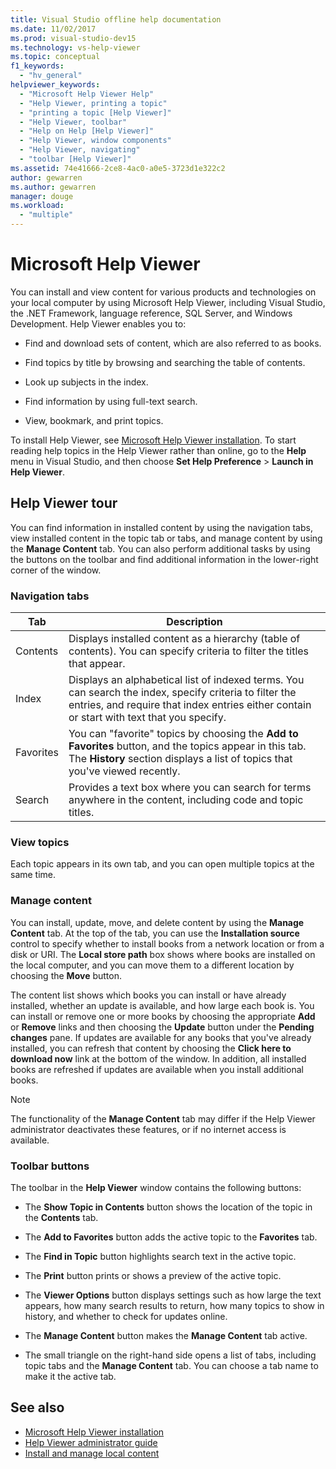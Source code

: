```yaml
---
title: Visual Studio offline help documentation
ms.date: 11/02/2017
ms.prod: visual-studio-dev15
ms.technology: vs-help-viewer
ms.topic: conceptual
f1_keywords:
  - "hv_general"
helpviewer_keywords:
  - "Microsoft Help Viewer Help"
  - "Help Viewer, printing a topic"
  - "printing a topic [Help Viewer]"
  - "Help Viewer, toolbar"
  - "Help on Help [Help Viewer]"
  - "Help Viewer, window components"
  - "Help Viewer, navigating"
  - "toolbar [Help Viewer]"
ms.assetid: 74e41666-2ce8-4ac0-a0e5-3723d1e322c2
author: gewarren
ms.author: gewarren
manager: douge
ms.workload:
  - "multiple"
---
```

# Microsoft Help Viewer

You can install and view content for various products and technologies on your local computer by using Microsoft Help Viewer, including Visual Studio, the .NET Framework, language reference, SQL Server, and Windows Development. Help Viewer enables you to:

-   Find and download sets of content, which are also referred to as books.

-   Find topics by title by browsing and searching the table of contents.

-   Look up subjects in the index.

-   Find information by using full-text search.

-   View, bookmark, and print topics.

To install Help Viewer, see [Microsoft Help Viewer installation](../ide/microsoft-help-viewer-installation.md). To start reading help topics in the Help Viewer rather than online, go to the **Help** menu in Visual Studio, and then choose **Set Help Preference** > **Launch in Help Viewer**.

## Help Viewer tour

You can find information in installed content by using the navigation tabs, view installed content in the topic tab or tabs, and manage content by using the **Manage Content** tab. You can also perform additional tasks by using the buttons on the toolbar and find additional information in the lower-right corner of the window.

### Navigation tabs

|Tab|Description|
|---|-----------|
|Contents|Displays installed content as a hierarchy (table of contents). You can specify criteria to filter the titles that appear.|
|Index|Displays an alphabetical list of indexed terms. You can search the index, specify criteria to filter the entries, and require that index entries either contain or start with text that you specify.|
|Favorites|You can "favorite" topics by choosing the **Add to Favorites** button, and the topics appear in this tab. The **History** section displays a list of topics that you've viewed recently.|
|Search|Provides a text box where you can search for terms anywhere in the content, including code and topic titles.|

### View topics

Each topic appears in its own tab, and you can open multiple topics at the same time.

### Manage content

You can install, update, move, and delete content by using the **Manage Content** tab. At the top of the tab, you can use the **Installation source** control to specify whether to install books from a network location or from a disk or URI. The **Local store path** box shows where books are installed on the local computer, and you can move them to a different location by choosing the **Move** button.

The content list shows which books you can install or have already installed, whether an update is available, and how large each book is. You can install or remove one or more books by choosing the appropriate **Add** or **Remove** links and then choosing the **Update** button under the **Pending changes** pane. If updates are available for any books that you've already installed, you can refresh that content by choosing the **Click here to download now** link at the bottom of the window. In addition, all installed books are refreshed if updates are available when you install additional books.

> [!NOTE]
> The functionality of the **Manage Content** tab may differ if the Help Viewer administrator deactivates these features, or if no internet access is available.

### Toolbar buttons

The toolbar in the **Help Viewer** window contains the following buttons:

-   The **Show Topic in Contents** button shows the location of the topic in the **Contents** tab.

-   The **Add to Favorites** button adds the active topic to the **Favorites** tab.

-   The **Find in Topic** button highlights search text in the active topic.

-   The **Print** button prints or shows a preview of the active topic.

-   The **Viewer Options** button displays settings such as how large the text appears, how many search results to return, how many topics to show in history, and whether to check for updates online.

-   The **Manage Content** button makes the **Manage Content** tab active.

-   The small triangle on the right-hand side opens a list of tabs, including topic tabs and the **Manage Content** tab. You can choose a tab name to make it the active tab.

## See also

- [Microsoft Help Viewer installation](../ide/microsoft-help-viewer-installation.md)
- [Help Viewer administrator guide](../ide/help-viewer-administrator-guide.md)
- [Install and manage local content](../ide/install-and-manage-local-content.md)
